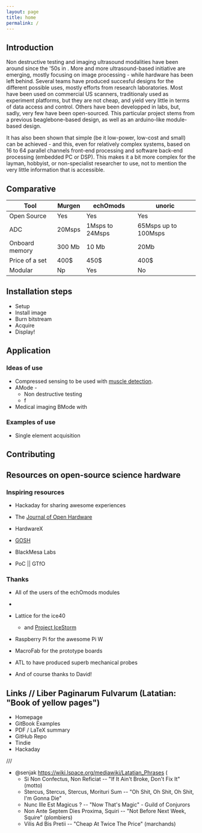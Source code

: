 ```yaml
---
layout: page
title: home 
permalink: /
---
```


## Introduction

Non destructive testing and imaging ultrasound modalities have been around since the '50s in . More and more ultrasound-based initiative are emerging, mostly focusing on image processing - while hardware has been left behind. Several teams have produced succesful designs for the different possible uses, mostly efforts from research laboratories. Most have been used on commercial US scanners, traditionaly used as experiment platforms, but they are not cheap, and yield very little in terms of data access and control. Others have been developped in labs, but, sadly, very few have been open-sourced. This particular project stems from a previous beaglebone-based design, as well as an arduino-like module-based design. 

It has also been shown that simple (be it low-power, low-cost and small) can be achieved - and this, even for relatively complex systems, based on 16 to 64  parallel   channels   front-end  processing and software back-end processing (embedded PC or DSP). This makes it a bit more complex for the layman, hobbyist, or non-specialist researcher to use, not to mention the very little information that is accessible.




## Comparative

| Tool           	| Murgen 	| echOmods        	| unoric               	|
|----------------	|--------	|-----------------	|----------------------	|
| Open Source    	| Yes    	| Yes             	| Yes                  	|
| ADC            	| 20Msps 	| 1Msps to 24Msps 	| 65Msps up to 100Msps 	|
| Onboard memory 	| 300 Mb 	| 10 Mb           	| 20Mb                 	|
| Price of a set	| 400$		| 450$			| 400$			|
| Modular		| Np		| Yes			| No			| 

## Installation steps

* Setup
* Install image
* Burn bitstream
* Acquire
* Display!

## Application

### Ideas of use

* Compressed sensing to be used with [muscle detection]().
* AMode - 
  * Non destructive testing
  * f
* Medical imaging BMode with 


### Examples of use

* Single element acquisition

## Contributing


## Resources on open-source science hardware

### Inspiring resources

* Hackaday for sharing awesome experiences
* The [Journal of Open Hardware](https://openhardware.metajnl.com/)

* HardwareX
* [GOSH](http://openhardware.science/)
* BlackMesa Labs
* PoC || GTfO

### Thanks

* All of the users of the echOmods modules
* 
* Lattice for the ice40
  * and [Project IceStorm](http://www.clifford.at/icestorm/)
* Raspberry Pi for the awesome Pi W

* MacroFab for the prototype boards


 
* ATL to have produced superb mechanical probes

* And of course thanks to David!



## Links // Liber Paginarum Fulvarum (Latatian: "Book of yellow pages")

* Homepage
* GitBook Examples
* PDF / LaTeX summary
* GitHub Repo
* Tindie
* Hackaday



///

* @senjak https://wiki.lspace.org/mediawiki/Latatian_Phrases ( 
  * Si Non Confectus, Non Reficiat -- "If It Ain't Broke, Don't Fix It"  (motto)
  * Stercus, Stercus, Stercus, Morituri Sum -- "Oh Shit, Oh Shit, Oh Shit, I'm Gonna Die"
  * Nunc Ille Est Magicus  ? --  "Now That's Magic" - Guild of Conjurors
  * Non Ante Septem Dies Proxima, Squiri  -- "Not Before Next Week, Squire" (plombiers)
  * Vilis Ad Bis Pretii -- "Cheap At Twice The Price" (marchands)










